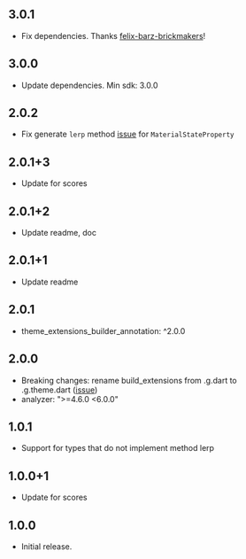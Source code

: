 ## 3.0.1

* Fix dependencies. Thanks [felix-barz-brickmakers](https://github.com/felix-barz-brickmakers)!

## 3.0.0

* Update dependencies. Min sdk: 3.0.0

## 2.0.2

* Fix generate `lerp` method [issue](https://github.com/pro100andrey/theme_extensions_builder/issues/8) for `MaterialStateProperty`

## 2.0.1+3

* Update for scores

## 2.0.1+2

* Update readme, doc

## 2.0.1+1

* Update readme

## 2.0.1

* theme_extensions_builder_annotation: ^2.0.0

## 2.0.0

* Breaking changes: rename build_extensions from .g.dart to .g.theme.dart ([issue](https://github.com/pro100andrey/theme_extensions_builder/issues/2))
* analyzer: ">=4.6.0 <6.0.0"

## 1.0.1

* Support for types that do not implement method lerp

## 1.0.0+1

* Update for scores

## 1.0.0

* Initial release.
